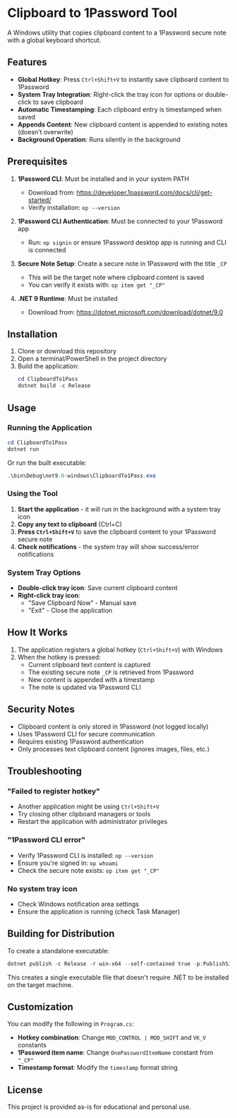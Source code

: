 # Clipboard to 1Password Tool

A Windows utility that copies clipboard content to a 1Password secure note with a global keyboard shortcut.

## Features

- **Global Hotkey**: Press `Ctrl+Shift+V` to instantly save clipboard content to 1Password
- **System Tray Integration**: Right-click the tray icon for options or double-click to save clipboard
- **Automatic Timestamping**: Each clipboard entry is timestamped when saved
- **Appends Content**: New clipboard content is appended to existing notes (doesn't overwrite)
- **Background Operation**: Runs silently in the background

## Prerequisites

1. **1Password CLI**: Must be installed and in your system PATH
   - Download from: https://developer.1password.com/docs/cli/get-started/
   - Verify installation: `op --version`

2. **1Password CLI Authentication**: Must be connected to your 1Password app
   - Run: `op signin` or ensure 1Password desktop app is running and CLI is connected

3. **Secure Note Setup**: Create a secure note in 1Password with the title `_CP`
   - This will be the target note where clipboard content is saved
   - You can verify it exists with: `op item get "_CP"`

4. **.NET 9 Runtime**: Must be installed
   - Download from: https://dotnet.microsoft.com/download/dotnet/9.0

## Installation

1. Clone or download this repository
2. Open a terminal/PowerShell in the project directory
3. Build the application:
   ```powershell
   cd ClipboardTo1Pass
   dotnet build -c Release
   ```

## Usage

### Running the Application

```powershell
cd ClipboardTo1Pass
dotnet run
```

Or run the built executable:
```powershell
.\bin\Debug\net9.0-windows\ClipboardTo1Pass.exe
```

### Using the Tool

1. **Start the application** - it will run in the background with a system tray icon
2. **Copy any text to clipboard** (Ctrl+C)
3. **Press `Ctrl+Shift+V`** to save the clipboard content to your 1Password secure note
4. **Check notifications** - the system tray will show success/error notifications

### System Tray Options

- **Double-click tray icon**: Save current clipboard content
- **Right-click tray icon**: 
  - "Save Clipboard Now" - Manual save
  - "Exit" - Close the application

## How It Works

1. The application registers a global hotkey (`Ctrl+Shift+V`) with Windows
2. When the hotkey is pressed:
   - Current clipboard text content is captured
   - The existing secure note `_CP` is retrieved from 1Password
   - New content is appended with a timestamp
   - The note is updated via 1Password CLI

## Security Notes

- Clipboard content is only stored in 1Password (not logged locally)
- Uses 1Password CLI for secure communication
- Requires existing 1Password authentication
- Only processes text clipboard content (ignores images, files, etc.)

## Troubleshooting

### "Failed to register hotkey"
- Another application might be using `Ctrl+Shift+V`
- Try closing other clipboard managers or tools
- Restart the application with administrator privileges

### "1Password CLI error"
- Verify 1Password CLI is installed: `op --version`
- Ensure you're signed in: `op whoami`
- Check the secure note exists: `op item get "_CP"`

### No system tray icon
- Check Windows notification area settings
- Ensure the application is running (check Task Manager)

## Building for Distribution

To create a standalone executable:

```powershell
dotnet publish -c Release -r win-x64 --self-contained true -p:PublishSingleFile=true
```

This creates a single executable file that doesn't require .NET to be installed on the target machine.

## Customization

You can modify the following in `Program.cs`:

- **Hotkey combination**: Change `MOD_CONTROL | MOD_SHIFT` and `VK_V` constants
- **1Password item name**: Change `OnePasswordItemName` constant from `"_CP"`
- **Timestamp format**: Modify the `timestamp` format string

## License

This project is provided as-is for educational and personal use.
